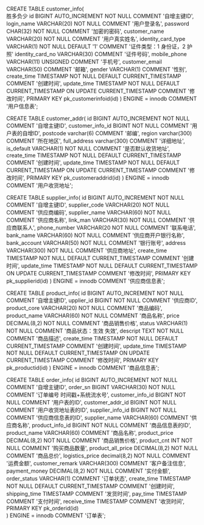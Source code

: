 


CREATE TABLE customer_info(  
胜多负少
	id BIGINT  AUTO_INCREMENT NOT NULL COMMENT '自增主键ID',
	login_name VARCHAR(20) NOT NULL COMMENT '用户登录名',
	password CHAR(32) NOT NULL COMMENT '加密的密码',
	customer_name VARCHAR(20) NOT NULL COMMENT '用户真实姓名',
	identity_card_type VARCHAR(1) NOT NULL DEFAULT '1' COMMENT '证件类型：1 身份证，2 护照'
	identity_card_no VARCHAR(30) COMMENT '证件号码',
	mobile_phone VARCHAR(11) UNSIGNED COMMENT '手机号',
	customer_email VARCHAR(50) COMMENT '邮箱',
	gender VARCHAR(1) COMMENT '性别',
	create_time TIMESTAMP NOT NULL DEFAULT CURRENT_TIMESTAMP COMMENT '创建时间',
	update_time TIMESTAMP NOT NULL DEFAULT CURRENT_TIMESTAMP ON UPDATE CURRENT_TIMESTAMP COMMENT '修改时间',
	PRIMARY KEY pk_customerinfoid(id)
) ENGINE = innodb COMMENT '用户信息表';


		
CREATE TABLE customer_addr(
	id BIGINT  AUTO_INCREMENT NOT NULL COMMENT '自增主键ID',
	customer_info_id BIGINT NOT NULL COMMENT '用户表的自增ID',
	postcode varchar(6)  COMMENT '邮编',
	region varchar(300) COMMENT '所在地区',
	full_address varchar(300) COMMENT '详细地址',
	is_default VARCHAR(1) NOT NULL COMMENT '是否默认收货地址',
	create_time TIMESTAMP NOT NULL DEFAULT CURRENT_TIMESTAMP COMMENT '创建时间',
	update_time TIMESTAMP NOT NULL DEFAULT CURRENT_TIMESTAMP ON UPDATE CURRENT_TIMESTAMP COMMENT '修改时间',
	PRIMARY KEY pk_customeraddrid(id)
) ENGINE = innodb COMMENT '用户收货地址';


CREATE TABLE supplier_info(
	id BIGINT  AUTO_INCREMENT NOT NULL COMMENT '自增主键ID',
	supplier_code VARCHAR(20) NOT NULL COMMENT '供应商编码',
	supplier_name VARCHAR(60) NOT NULL COMMENT '供应商名称',
	link_man VARCHAR(30) NOT NULL COMMENT '供应商联系人',
	phone_number VARCHAR(20 NOT NULL COMMENT '联系电话',
	bank_name VARCHAR(60) NOT NULL COMMENT '供应商开户银行名称',
	bank_account VARCHAR(50) NOT NULL COMMENT '银行账号',
	address VARCHAR(300) NOT NULL COMMENT '供应商地址',
	create_time TIMESTAMP NOT NULL DEFAULT CURRENT_TIMESTAMP COMMENT '创建时间',
	update_time TIMESTAMP NOT NULL DEFAULT CURRENT_TIMESTAMP ON UPDATE CURRENT_TIMESTAMP COMMENT '修改时间',
	PRIMARY KEY pk_supplierid(id)
) ENGINE = innodb COMMENT '供应商信息表';


CREATE TABLE product_info(
	id BIGINT  AUTO_INCREMENT NOT NULL COMMENT '自增主键ID',
	upplier_id BIGINT NOT NULL COMMENT '供应商ID',
	product_core VARCHAR(20) NOT NULL COMMENT '商品编码',
	product_name VARCHAR(60) NOT NULL COMMENT '商品名称',
	price DECIMAL(8,2) NOT NULL COMMENT '商品销售价格',
	status VARCHAR(1) NOT NULL  COMMENT '商品状态：生效 失效',
	descript TEXT NOT NULL COMMENT '商品描述',
	create_time TIMESTAMP NOT NULL DEFAULT CURRENT_TIMESTAMP COMMENT '创建时间',
	update_time TIMESTAMP NOT NULL DEFAULT CURRENT_TIMESTAMP ON UPDATE CURRENT_TIMESTAMP COMMENT '修改时间',
	PRIMARY KEY pk_productid(id)
) ENGINE = innodb COMMENT '商品信息表';


CREATE TABLE order_info(
	id BIGINT  AUTO_INCREMENT NOT NULL COMMENT '自增主键ID',
	order_sn BIGINT VARCHAR(30) NOT NULL COMMENT '订单编号 时间戳+系统流水号',
	customer_info_id BIGINT NOT NULL COMMENT '用户表的ID',
	customer_addr_id BIGINT NOT NULL COMMENT '用户收货地址表的ID',
	supplier_info_id BIGINT NOT NULL COMMENT '供应商信息表的ID',
	supplier_name VARCHAR(60) COMMENT '供应商名称',
	product_info_id BIGINT NOT NULL COMMENT '商品信息表的ID',
	product_name VARCHAR(60)  COMMENT '商品名称',
	product_price DECIMAL(8,2) NOT NULL COMMENT '商品销售价格',
	product_cnt INT NOT NULL  COMMENT '购买商品数量',
	product_all_price DECIMAL(8,2) NOT NULL COMMENT '商品总价',
	logistics_price decimal(8,2) NOT NULL COMMENT '运费金额',
	customer_remark VARCHAR(300) COMMENT '客户备注信息',
	payment_money DECIMAL(8,2) NOT NULL  COMMENT '实付金额',
	order_status VARCHAR(1) COMMENT '订单状态',
	create_time TIMESTAMP NOT NULL DEFAULT CURRENT_TIMESTAMP COMMENT '创建时间',
	shipping_time TIMESTAMP COMMENT '发货时间',
	pay_time TIMESTAMP COMMENT '支付时间',
	receive_time TIMESTAMP COMMENT '收货时间',	
	PRIMARY KEY pk_orderid(id)	
) ENGINE = innodb COMMENT '订单表';

  
  
 
